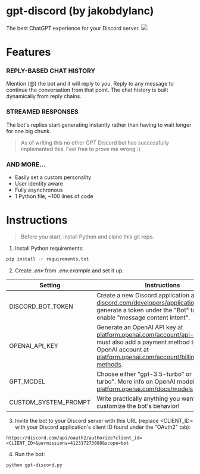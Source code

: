 # gpt-discord (by jakobdylanc)
The best ChatGPT experience for your Discord server.
![](https://github.com/jakobdylanc/gpt-discord/assets/38699060/e496bb18-616a-40ac-93f4-42fe09488747)

# Features
### REPLY-BASED CHAT HISTORY
Mention (@) the bot and it will reply to you. Reply to any message to continue the conversation from that point. 
The chat history is built dynamically from reply chains.

### STREAMED RESPONSES
The bot's replies start generating instantly rather than having to wait longer for one big chunk.
> As of writing this no other GPT Discord bot has successfully implemented this. Feel free to prove me wrong :)

### AND MORE...
- Easily set a custom personality
- User identity aware
- Fully asynchronous
- 1 Python file, ~100 lines of code

# Instructions
> Before you start, install Python and clone this git repo.
1. Install Python requirements:
```bash
pip install -r requirements.txt
```

2. Create _.env_ from _.env.example_ and set it up:

| Setting | Instructions |
| --- | --- |
| DISCORD\_BOT_TOKEN | Create a new Discord application at [discord.com/developers/applications](https://discord.com/developers/applications) and generate a token under the "Bot" tab. Also enable "message content intent". |
| OPENAI\_API_KEY | Generate an OpenAI API key at [platform.openai.com/account/api-keys](https://platform.openai.com/account/api-keys). You must also add a payment method to your OpenAI account at [platform.openai.com/account/billing/payment-methods](https://platform.openai.com/account/billing/payment-methods).|
| GPT_MODEL | Choose either "gpt-3.5-turbo" or "gpt-4-turbo". More info on OpenAI models: [platform.openai.com/docs/models](https://platform.openai.com/docs/models) |
| CUSTOM\_SYSTEM_PROMPT | Write practically anything you want to customize the bot's behavior! |

3. Invite the bot to your Discord server with this URL (replace <CLIENT_ID> with your Discord application's client ID found under the "OAuth2" tab):
```plaintext
https://discord.com/api/oauth2/authorize?client_id=<CLIENT_ID>&permissions=412317273088&scope=bot
```

4. Run the bot:
```bash
python gpt-discord.py
```
